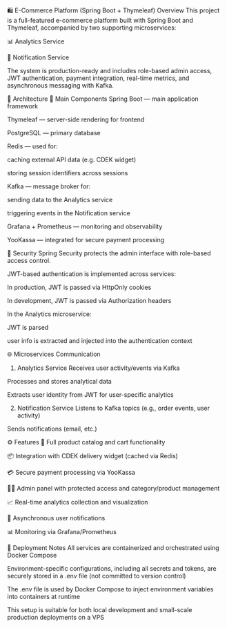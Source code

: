 🛍️ E-Commerce Platform (Spring Boot + Thymeleaf)
Overview
This project is a full-featured e-commerce platform built with Spring Boot and Thymeleaf, accompanied by two supporting microservices:

📊 Analytics Service

📣 Notification Service

The system is production-ready and includes role-based admin access, JWT authentication, payment integration, real-time metrics, and asynchronous messaging with Kafka.

🧩 Architecture
🔧 Main Components
Spring Boot — main application framework

Thymeleaf — server-side rendering for frontend

PostgreSQL — primary database

Redis — used for:

caching external API data (e.g. CDEK widget)

storing session identifiers across sessions

Kafka — message broker for:

sending data to the Analytics service

triggering events in the Notification service

Grafana + Prometheus — monitoring and observability

YooKassa — integrated for secure payment processing

🔐 Security
Spring Security protects the admin interface with role-based access control.

JWT-based authentication is implemented across services:

In production, JWT is passed via HttpOnly cookies

In development, JWT is passed via Authorization headers

In the Analytics microservice:

JWT is parsed

user info is extracted and injected into the authentication context

🌐 Microservices Communication
1. Analytics Service
Receives user activity/events via Kafka

Processes and stores analytical data

Extracts user identity from JWT for user-specific analytics

2. Notification Service
Listens to Kafka topics (e.g., order events, user activity)

Sends notifications (email, etc.)

⚙️ Features
🛒 Full product catalog and cart functionality

📦 Integration with CDEK delivery widget (cached via Redis)

💳 Secure payment processing via YooKassa

👨‍💼 Admin panel with protected access and category/product management

📈 Real-time analytics collection and visualization

🔔 Asynchronous user notifications

📊 Monitoring via Grafana/Prometheus

🚀 Deployment Notes
All services are containerized and orchestrated using Docker Compose

Environment-specific configurations, including all secrets and tokens, are securely stored in a .env file (not committed to version control)

The .env file is used by Docker Compose to inject environment variables into containers at runtime

This setup is suitable for both local development and small-scale production deployments on a VPS
